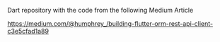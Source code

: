 Dart repository with the code from the following Medium Article

https://medium.com/@humphrey_/building-flutter-orm-rest-api-client-c3e5cfad1a89
